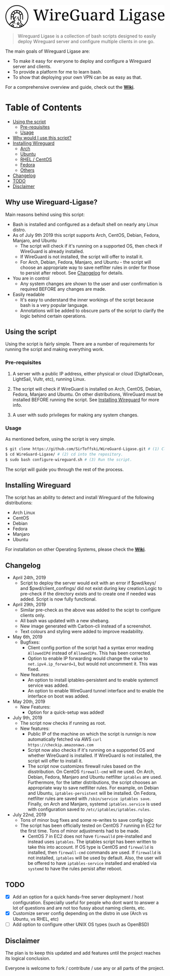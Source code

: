 ![shell screenshot with logo](/doc/icon-left-font-monochrome-black.svg)
> Wireguard Ligase is a collection of bash scripts designed to easily deploy Wireguard server and configure multiple clients in one go.

The main goals of Wireguard Ligase are:
- To make it easy for everyone to deploy and configure a Wireguard server and clients.
- To provide a platform for me to learn bash.
- To show that deploying your own VPN can be as easy as that.

For a comprehensive overview and guide, check out the [**Wiki**](https://github.com/SirToffski/WireGuard-Ligase/wiki).

Table of Contents
=================

  * [Using the script](#using-the-script)
     * [Pre-requisites](#pre-requisites)
     * [Usage](#usage)
  * [Why would I use this script?](#why-use-wireguard-ligase)
  * [Installing Wireguard](#installing-wireguard)
     * [Arch](#arch)
     * [Ubuntu](#ubuntu)
     * [RHEL / CentOS](#rhel--centos)
     * [Fedora](#fedora)
     * [Others](#others)
  * [Changelog](#changelog)
  * [TODO](#todo)
  * [Disclaimer](#disclaimer)

## Why use Wireguard-Ligase?

Main reasons behind using this script:

* Bash is installed and configured as a default shell on nearly any Linux distro.
* As of July 9th 2019 this script supports Arch, CentOS, Debian, Fedora, Manjaro, and Ubuntu
  * The script will check if it's running on a supported OS, then check if WireGuard is already installed.
  * If WireGuard is not installed, the script will offer to install it.
  * For Arch, Debian, Fedora, Manjaro, and Ubuntu - the script will choose an appropriate way to save netfilter rules in order for those to persist after reboot. See [Changelog](#changelog) for details.
* You are in control
  * Any system changes are shown to the user and user confirmation is required BEFORE any changes are made.
* Easily readable
  * It's easy to understand the inner workings of the script because bash is a very popular language.
  * Annotations will be added to obscure parts of the script to clarify the logic behind certain operations.

## Using the script

Using the script is fairly simple. There are a number of requirements for running the script and making everything work.

### Pre-requisites

1.  A server with a public IP address, either physical or cloud (DigitalOcean, LightSail, Vultr, etc), running Linux.

2.  The script will check if WireGuard is installed on Arch, CentOS, Debian, Fedora, Manjaro and Ubuntu. On other distributions, WireGuard must be installed BEFORE running the script. See [Installing Wireguard](#installing-wireguard) for more info.

3.  A user with sudo privileges for making any system changes.

### Usage

As mentioned before, using the script is very simple.
```bash
$ git clone https://github.com/SirToffski/WireGuard-Ligase.git # (1) Clone the repository.
$ cd WireGuard-Ligase/ # (2) cd into the repository.
$ sudo bash configure-wireguard.sh # (3) Run the script.
```


The script will guide you through the rest of the process.

## Installing Wireguard

The script has an ability to detect and install Wireguard of the following distributions:
* Arch Linux
* CentOS
* Debian
* Fedora
* Manjaro
* Ubuntu

For installation on other Operating Systems, please check the [**Wiki**](https://github.com/SirToffski/WireGuard-Ligase/wiki/Getting-Started).

## Changelog

* April 24th, 2019
  * Script to deploy the server would exit with an error if $pwd/keys/ and $pwd/client_confings/ did not exist during key creation.Logic to pre-check if the directory exists and to create one if needed was added. Script is now fully functional.
* April 29th, 2019
  * Similar pre-check as the above was added to the scipt to configure clients only.
  * All bash was updated with a new shebang.
  * New image generated with Carbon-cli instead of a screenshot.
  * Text colours and styling were added to improve readability.
* May 6th, 2019
  * Bugfixes:
    * Client config portion of the script had a syntax error reading `AllowedIPd` instead of `AllowedIPs`. This has been corrected.
    * Option to enable IP forwarding would change the value to `net.ipv4.ip_forward=1`, but would not uncomment it. This was fixed.
  * New features:
    * An option to install iptables-persistent and to enable systemctl service was added.
    * An option to enable WireGuard tunnel interface and to enable the interface on boot was added.
* May 20th, 2019
  * New Features:
    * Option for a quick-setup was added!
* July 9th, 2019
  * The script now checks if running as root.
  * New features:
    * Public IP of the machine on which the script is runnign is now automatically fetched via AWS `curl https://checkip.amazonaws.com`
    * Script now also checks if it's running on a supported OS and whether WireGuard is installed. If WireGuard is not installed, the script will offer to install it.
    * The script now customizes firewall rules based on the disstribution. On CentOS `firewall-cmd` will ne used. On Arch, Debian, Fedora, Manjaro and Ubuntu netfilter `iptables` are used. Furthermore, for the latter distributions, the script chooses an appropriate way to save netfilter rules. For example, on Debian and Ubuntu, `iptables-persistent` will be installed. On Fedora, netfilter rules are saved with `/sbin/service iptables save`. Finally, on Arch and Manjaro, systemd `iptables.service` is used with configuration saved to `/etc/iptables/iptables.rules`.
* July 22nd, 2019
  * Tons of minor bug fixes and some re-writes to save config logic
  * The script has been officially tested on CentOS 7 running in EC2 for the first time. Tons of minor adjustments had to be made.
    * CentOS 7 in EC2 does not have `firewalld` pre-installed and instead uses `iptables`. The iptables script has been written to take this into account. If OS type is CentOS and `firewalld` is installed, then `firewall-cmd` commands are used. If `firewalld` is not installed, `iptables` will be used by default. Also, the user will be offered to have `iptables-service` installed and enabled via `systemd` to have the rules persist after reboot.

## TODO

  - [x] Add an option for a quick hands-free server deployment / host configuration. Especially useful for people who dont want to answer a lot of questions and are not too fussy about naming clients, etc.
  - [x] Customize server config depending on the distro in use (Arch vs Ubuntu, vs RHEL, etc)
  - [ ] Add option to configure other UNIX OS types (such as OpenBSD)

## Disclaimer

The plan is to keep this updated and add features until the project reaches its logical conclusion.

Everyone is welcome to fork / contribute / use any or all parts of the project.
